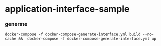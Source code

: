 # application-interface-sample

### generate
```shell
docker-compose -f docker-compose-generate-interface.yml build --no-cache &&  docker-compose -f docker-compose-generate-interface.yml up 
```

